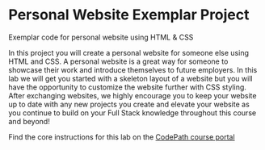 # Personal Website Exemplar Project
Exemplar code for personal website using HTML &amp; CSS

In this project you will create a personal website for someone else using HTML and CSS. A personal website is a great way for someone to showcase their work and introduce themselves to future employers. In this lab we will get you started with a skeleton layout of a website but you will have the opportunity to customize the website further with CSS styling. After exchanging websites, we highly encourage you to keep your website up to date with any new projects you create and elevate your website as you continue to build on your Full Stack knowledge throughout this course and beyond!

Find the core instructions for this lab on the [CodePath course portal](https://courses.codepath.org/courses/summer_internship_for_tech_excellence/unit/1#!lab)
